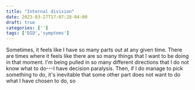 ```yaml
---
title: "Internal division"
date: 2023-03-27T17:07:28-04:00
draft: true
categories: ['']
tags: ['DID','symptoms'] 
---
```


Sometimes, it feels like I have so many parts out at any given time. There are times where it feels like there are so many things that I want to be doing in that moment. I'm being pulled in so many different directions that I do not know what to do---I have decision paralysis. Then, if I do manage to pick something to do, it's inevitable that some other part does not want to do what I have chosen to do, so 
